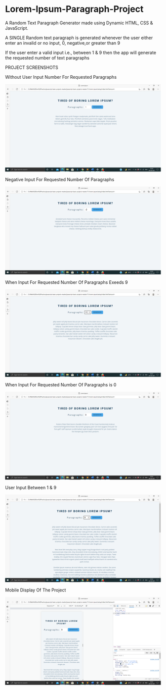 # Lorem-Ipsum-Paragraph-Project
A Random Text Paragraph Generator made using Dynamic HTML, CSS &amp; JavaScript.

A SINGLE Random text paragraph is generated whenever the user either enter an invalid or no input, 0, negative,or greater than 9

If the user enter a valid input i.e., between 1 &amp; 9 then the app will generate the requested number of text paragraphs

PROJECT SCREENSHOTS


Without User Input Number For Requested Paragraphs

<img src = "https://github.com/SambhavAggarwal01/Lorem-Ipsum-Paragraph-Project/blob/main/Lorem%20Ipsum%20Paragraph%20Project/Project%20Screenshots/Screenshot%202021-08-26%2002.26.39.png" alt = "Without User Input Number For Requested Paragraphs"/>


Negative Input For Requested Number Of Paragraphs

<img src = "https://github.com/SambhavAggarwal01/Lorem-Ipsum-Paragraph-Project/blob/main/Lorem%20Ipsum%20Paragraph%20Project/Project%20Screenshots/Screenshot%202021-08-26%2002.26.48.png" alt = "Negative Input For Requested Number Of Paragraphs"/>


When Input For Requested Number Of Paragraphs Exeeds 9

<img src = "https://github.com/SambhavAggarwal01/Lorem-Ipsum-Paragraph-Project/blob/main/Lorem%20Ipsum%20Paragraph%20Project/Project%20Screenshots/Screenshot%202021-08-26%2002.27.02.png" alt = "When Input For Requested Number Of Paragraphs Exeeds 9"/>


When Input For Requested Number Of Paragraphs is 0

<img src = "https://github.com/SambhavAggarwal01/Lorem-Ipsum-Paragraph-Project/blob/main/Lorem%20Ipsum%20Paragraph%20Project/Project%20Screenshots/Screenshot%202021-08-26%2002.43.14.png" alt = "When Input For Requested Number Of Paragraphs is 0"/>


User Input Between 1 &amp; 9

<img src = "https://github.com/SambhavAggarwal01/Lorem-Ipsum-Paragraph-Project/blob/main/Lorem%20Ipsum%20Paragraph%20Project/Project%20Screenshots/Screenshot%202021-08-26%2002.32.01.png" alt = "User Input Between 1 &amp; 9"/>


Mobile Display Of The Project

<img src = "https://github.com/SambhavAggarwal01/Lorem-Ipsum-Paragraph-Project/blob/main/Lorem%20Ipsum%20Paragraph%20Project/Project%20Screenshots/Screenshot%202021-08-26%2002.32.53.png" alt = "Mobile Display Of The Project"/>

